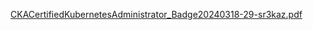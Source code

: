 [CKACertifiedKubernetesAdministrator_Badge20240318-29-sr3kaz.pdf](https://github.com/frodrigues404/kubernetes/files/14641646/CKACertifiedKubernetesAdministrator_Badge20240318-29-sr3kaz.pdf)
